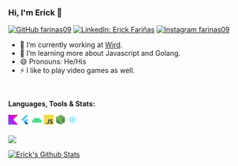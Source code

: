 ### Hi, I'm Erick 👋

<!--
**farinas09/farinas09** is a ✨ _special_ ✨ repository because its `README.md` (this file) appears on your GitHub profile.
-->


[![GitHub farinas09](https://img.shields.io/github/followers/farinas09?label=follow&style=social)](https://github.com/farinas09)
[![LinkedIn: Erick Fariñas](https://img.shields.io/badge/ErickFariñas-blue?style=flat-square&logo=Linkedin&logoColor=white&link=www.linkedin.com/in/efarinas/)](https://www.linkedin.com/in/efarinas)
[![Instagram farinas09](https://img.shields.io/badge/farinas09-red?style=flat-squeare&logo=Instagram&logoColor=white&link=www.instagram/farinas09/)](https://www.instagram.com/farinas09)

- 🔭 I’m currently working at [Wird](https://www.wird.ai).
- 🌱 I’m learning more about Javascript and Golang.
- 😄 Pronouns: He/His
- ⚡ I like to play video games as well.

<br/>

**Languages, Tools & Stats:**  

<div>
  <img height="20" src="https://raw.githubusercontent.com/github/explore/80688e429a7d4ef2fca1e82350fe8e3517d3494d/topics/kotlin/kotlin.png">
  <img height="20" src="https://raw.githubusercontent.com/github/explore/80688e429a7d4ef2fca1e82350fe8e3517d3494d/topics/flutter/flutter.png">
  <img height="20" src="https://raw.githubusercontent.com/github/explore/80688e429a7d4ef2fca1e82350fe8e3517d3494d/topics/android/android.png">
  <img height="20" src="https://raw.githubusercontent.com/github/explore/80688e429a7d4ef2fca1e82350fe8e3517d3494d/topics/javascript/javascript.png">
  <img height="20" src="https://raw.githubusercontent.com/github/explore/80688e429a7d4ef2fca1e82350fe8e3517d3494d/topics/nodejs/nodejs.png">
  <img height="20" src="https://raw.githubusercontent.com/github/explore/80688e429a7d4ef2fca1e82350fe8e3517d3494d/topics/react/react.png">
 </div>

<br/>

<a href="https://github.com/farinas09">
  <img align="center" src="https://github-readme-stats.vercel.app/api/top-langs/?username=farinas09&hide=css,scss&theme=vue-dark" />
</a>

<div align="center">

</div>

[![Erick's Github Stats](https://github-readme-stats.vercel.app/api?username=farinas09&show_icons=true&theme=vue-dark&count_private=true)](https://github.com/farinas09)
